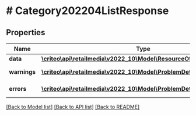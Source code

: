 # # Category202204ListResponse

## Properties

Name | Type | Description | Notes
------------ | ------------- | ------------- | -------------
**data** | [**\criteo\api\retailmedia\v2022_10\Model\ResourceOfCategory202204[]**](ResourceOfCategory202204.md) |  | [optional]
**warnings** | [**\criteo\api\retailmedia\v2022_10\Model\ProblemDetails[]**](ProblemDetails.md) |  | [optional] [readonly]
**errors** | [**\criteo\api\retailmedia\v2022_10\Model\ProblemDetails[]**](ProblemDetails.md) |  | [optional] [readonly]

[[Back to Model list]](../../README.md#models) [[Back to API list]](../../README.md#endpoints) [[Back to README]](../../README.md)
